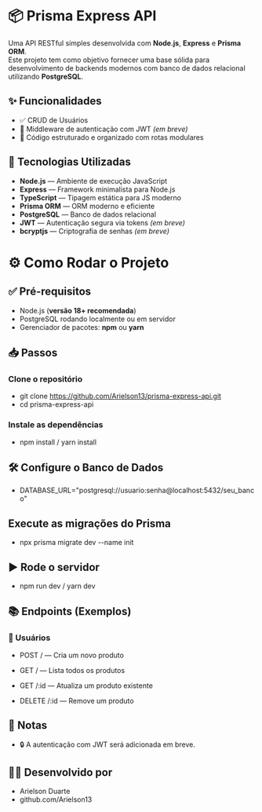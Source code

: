 # 📦 Prisma Express API

Uma API RESTful simples desenvolvida com **Node.js**, **Express** e **Prisma ORM**.  
Este projeto tem como objetivo fornecer uma base sólida para desenvolvimento de backends modernos com banco de dados relacional utilizando **PostgreSQL**.

## ✨ Funcionalidades

- ✅ CRUD de Usuários  
- 🔐 Middleware de autenticação com JWT *(em breve)*  
- 🧩 Código estruturado e organizado com rotas modulares  

## 🚀 Tecnologias Utilizadas

- **Node.js** — Ambiente de execução JavaScript  
- **Express** — Framework minimalista para Node.js  
- **TypeScript** — Tipagem estática para JS moderno  
- **Prisma ORM** — ORM moderno e eficiente  
- **PostgreSQL** — Banco de dados relacional  
- **JWT** — Autenticação segura via tokens *(em breve)*  
- **bcryptjs** — Criptografia de senhas *(em breve)*  

# ⚙️ Como Rodar o Projeto

## ✅ Pré-requisitos

- Node.js (**versão 18+ recomendada**)  
- PostgreSQL rodando localmente ou em servidor  
- Gerenciador de pacotes: **npm** ou **yarn**  

## 📥 Passos

### Clone o repositório
- git clone https://github.com/Arielson13/prisma-express-api.git
- cd prisma-express-api

### Instale as dependências
- npm install / yarn install

## 🛠 Configure o Banco de Dados
- DATABASE_URL="postgresql://usuario:senha@localhost:5432/seu_banco"

## Execute as migrações do Prisma
- npx prisma migrate dev --name init

## ▶️ Rode o servidor
- npm run dev / yarn dev

## 📚 Endpoints (Exemplos)
### 🛒 Usuários
- POST / — Cria um novo produto

- GET / — Lista todos os produtos

- GET /:id — Atualiza um produto existente

- DELETE /:id — Remove um produto

## 📌 Notas
- 🔒 A autenticação com JWT será adicionada em breve.

## 👨‍💻 Desenvolvido por
- Arielson Duarte
- github.com/Arielson13
